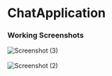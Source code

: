 # ChatApplication

### Working Screenshots


![Screenshot (3)](https://user-images.githubusercontent.com/52355838/112503680-24bc9a80-8db1-11eb-80d9-20c7c624b7b1.png)
<br>
<br>
![Screenshot (2)](https://user-images.githubusercontent.com/52355838/112503852-474eb380-8db1-11eb-9a67-9458a358f41b.png)
